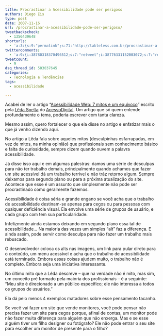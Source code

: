 ```yaml
---
title: Procrastinar a Acessibilidade pode ser perigoso
authors: Diego Eis
type: post
date: 2007-11-16
url: /procrastinar-a-acessibilidade-pode-ser-perigoso/
tweetbackscheck:
  - 1356439648
shorturls:
  - 'a:3:{s:9:"permalink";s:71:"http://tableless.com.br/procrastinar-a-acessibilidade-pode-ser-perigoso";s:7:"tinyurl";s:26:"http://tinyurl.com/3nqg62y";s:4:"isgd";s:19:"http://is.gd/4xea8v";}'
twittercomments:
  - 'a:9:{i:38780318370496512;s:7:"retweet";i:38776331152003072;s:7:"retweet";i:38775952062423040;s:7:"retweet";i:38775801188974592;s:7:"retweet";i:38773328701431808;s:7:"retweet";i:38772810952359936;s:7:"retweet";i:38770111909208064;s:7:"retweet";i:38769707515379712;s:7:"retweet";i:38769702394281984;s:7:"retweet";}'
tweetcount:
  - 9
dsq_thread_id: 503037645
categories:
  - Tecnologia e Tendências
tags:
  - acessibilidade

---
```

Acabei de ler o artigo &#8220;[Acessibilidade Web: 7 mitos e um equívoco][1]&#8221; escrito pela [Lêda Spelta][2] do [AcessoDigital][3]. Um artigo que só quem entende profundamente o tema, poderia escrever com tanta clareza.
  
Mesmo assim, quero fortalecer o que ela disse no artigo e enfatizar mais o que já venho dizendo aqui.

No artigo a Lêda fala sobre aqueles mitos (desculpinhas esfarrapadas, em vez de mitos, na minha opinião) que profissionais sem conhecimento básico e falta de curiosidade, sempre dizem quando ouvem a palavra acessibilidade.

Já disse isso aqui e em algumas palestras: damos uma série de desculpas para não ter trabalho demais, principalmente quando achamos que fazer um site acessível dá um trabalho terrível e não tráz retorno algum. Sempre deixamos para segundo plano ou para a próxima atualização do site. Acontece que esse é um assunto que simplesmente não pode ser procrastinado como geralmente fazemos.
  
Acessibilidade é coisa séria e grande engano se você acha que o trabalho de acessibilidade destinam-se apenas para cegos ou para pessoas com qualquer deficiência visual. Ela envolve uma série de grupos de usuário, e cada grupo com tem sua particularidade.

Infelizmente ainda estamos deixando em segundo plano essa tal de acessibilidade&#8230; Na maioria das vezes um simples &#8220;alt&#8221; faz a diferença. E ainda assim, pode servir como desculpa para não fazer um trabalho mais rebuscado.
  
O desenvolvedor coloca os alts nas imagens, um link para pular direto para o conteúdo, um menu acessível e acha que o trabalho de acessibilidade está terminado. Embora essas coisas ajudem muito, o trabalho não é completo. Embora seja uma iniciativa interessante.

No último mito que a Lêda descreve &#8211; que na verdade não é mito, mas sim, um conceito pré formado pela maioria dos profissionais &#8211; é a seguinte: &#8220;Meu site é direcionado a um público específico; ele não interessa a todos os grupos de usuários.&#8221;
  
Ela dá pelo menos 4 exemplos matadores sobre esse pensamento tacanho.
  
Se você vai fazer um site que vende monitores, você pode pensar não precisa fazer um site para cegos porque, afinal de contas, um monitor pode não fazer muita diferença para alguém que não enxerga. Mas e se esse alguém tiver um filho designer ou fotógrafo? Ele não pode entrar o seu site para escolher um monitor de presente para o filho?

 [1]: http://acessodigital.net/art_acessibilidade-web-7-mitos-e-um-equivoco.html
 [2]: http://acessodigital.net/quem_somos.html#leda
 [3]: http://acessodigital.net/